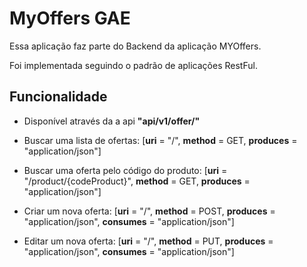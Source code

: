 # MyOffers GAE

Essa aplicação faz parte do Backend da aplicação MYOffers.

Foi implementada seguindo o padrão de aplicações RestFul.


## Funcionalidade

* Disponível através da a api **"api/v1/offer/"**

* Buscar uma lista de ofertas: [**uri** = "/", **method** = GET, **produces** = "application/json"]

* Buscar uma oferta pelo código do produto: [**uri** = "/product/{codeProduct}", **method** = GET, **produces** = "application/json"]

* Criar um nova oferta: [**uri** = "/", **method** = POST, **produces** = "application/json", **consumes** = "application/json"]

* Editar um nova oferta: [**uri** = "/", **method** = PUT, **produces** = "application/json", **consumes** = "application/json"]


